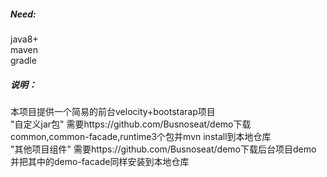 <h5>Need: </h5>
java8+  <br>
maven   <br>
gradle  <br>

<h5>说明：</h5>
本项目提供一个简易的前台velocity+bootstarap项目 <br>
"自定义jar包" 需要https://github.com/Busnoseat/demo下载common,common-facade,runtime3个包并mvn install到本地仓库 <br>
"其他项目组件" 需要https://github.com/Busnoseat/demo下载后台项目demo  并把其中的demo-facade同样安装到本地仓库 <br>